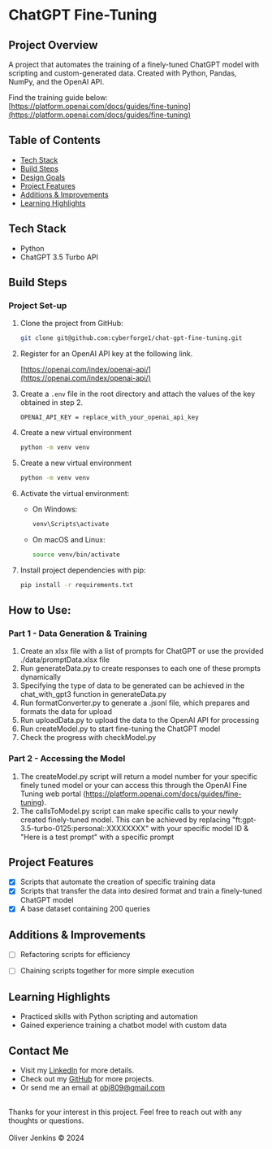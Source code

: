# ChatGPT Fine-Tuning


## Project Overview
A project that automates the training of a finely-tuned ChatGPT model with scripting and custom-generated data. Created with Python, Pandas, NumPy, and the OpenAI API.

Find the training guide below: 
[https://platform.openai.com/docs/guides/fine-tuning](https://platform.openai.com/docs/guides/fine-tuning)

## Table of Contents
- [Tech Stack](#tech-stack)
- [Build Steps](#build-steps)
- [Design Goals](#design-goals)
- [Project Features](#project-features)
- [Additions & Improvements](#additions--improvements)
- [Learning Highlights](#learning-highlights)

## Tech Stack
- Python
- ChatGPT 3.5 Turbo API

## Build Steps

### Project Set-up
1. Clone the project from GitHub:
   ```bash
   git clone git@github.com:cyberforge1/chat-gpt-fine-tuning.git

2. Register for an OpenAI API key at the following link.

   [https://openai.com/index/openai-api/](https://openai.com/index/openai-api/)

3. Create a `.env` file in the root directory and attach the values of the key obtained in step 2.

    ```plaintext
    OPENAI_API_KEY = replace_with_your_openai_api_key
    ```

4. Create a new virtual environment 
   ```bash
   python -m venv venv

4. Create a new virtual environment 
   ```bash
   python -m venv venv

5. Activate the virtual environment:
    - On Windows:
        ```bash
        venv\Scripts\activate
        ```
    - On macOS and Linux:
        ```bash
        source venv/bin/activate
        ```

6. Install project dependencies with pip:
    ```bash
    pip install -r requirements.txt
    ```

## How to Use:

### Part 1 - Data Generation & Training

1) Create an xlsx file with a list of prompts for ChatGPT or use the provided ./data/promptData.xlsx file
2) Run generateData.py to create responses to each one of these prompts dynamically
3) Specifying the type of data to be generated can be achieved in the chat_with_gpt3 function in generateData.py 
4) Run formatConverter.py to generate a .jsonl file, which prepares and formats the data for upload
5) Run uploadData.py to upload the data to the OpenAI API for processing
6) Run createModel.py to start fine-tuning the ChatGPT model
7) Check the progress with checkModel.py

### Part 2 - Accessing the Model

1) The createModel.py script will return a model number for your specific finely tuned model or your can access this through the OpenAI Fine Tuning web portal (https://platform.openai.com/docs/guides/fine-tuning).
2) The callsToModel.py script can make specific calls to your newly created finely-tuned model. This can be achieved by replacing "ft:gpt-3.5-turbo-0125:personal::XXXXXXXX" with your specific model ID
& "Here is a test prompt" with a specific prompt

## Project Features
- [x] Scripts that automate the creation of specific training data
- [x] Scripts that transfer the data into desired format and train a finely-tuned ChatGPT model
- [x] A base dataset containing 200 queries

## Additions & Improvements
- [ ] Refactoring scripts for efficiency 
- [ ] Chaining scripts together for more simple execution


## Learning Highlights
- Practiced skills with Python scripting and automation
- Gained experience training a chatbot model with custom data


## Contact Me
- Visit my [LinkedIn](https://www.linkedin.com/in/obj809/) for more details.
- Check out my [GitHub](https://github.com/cyberforge1) for more projects.
- Or send me an email at obj809@gmail.com
<br />
Thanks for your interest in this project. Feel free to reach out with any thoughts or questions.
<br />
<br />
Oliver Jenkins © 2024

